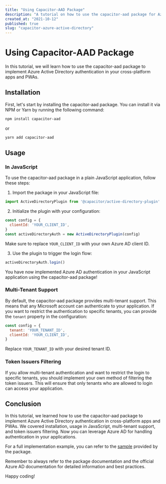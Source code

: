 ```yaml
---
title: "Using Capacitor-AAD Package"
description: "A tutorial on how to use the capacitor-aad package for Azure Active Directory authentication in your cross-platform apps and PWAs."
created_at: "2021-10-12"
published: true
slug: "capacitor-azure-active-directory"
---
```


# Using Capacitor-AAD Package

In this tutorial, we will learn how to use the capacitor-aad package to implement Azure Active Directory authentication in your cross-platform apps and PWAs. 

## Installation

First, let's start by installing the capacitor-aad package. You can install it via NPM or Yarn by running the following command:

```bash
npm install capacitor-aad
```

or 

```bash
yarn add capacitor-aad
```

## Usage

### In JavaScript

To use the capacitor-aad package in a plain JavaScript application, follow these steps:

1. Import the package in your JavaScript file:

```js
import ActiveDirectoryPlugin from '@capacitor/active-directory-plugin'
```

2. Initialize the plugin with your configuration:

```js
const config = {
  clientId: 'YOUR_CLIENT_ID',
}
const activeDirectoryAuth = new ActiveDirectoryPlugin(config)
```

Make sure to replace `YOUR_CLIENT_ID` with your own Azure AD client ID.

3. Use the plugin to trigger the login flow:

```js
activeDirectoryAuth.login()
```

You have now implemented Azure AD authentication in your JavaScript application using the capacitor-aad package!

### Multi-Tenant Support

By default, the capacitor-aad package provides multi-tenant support. This means that any Microsoft account can authenticate to your application. If you want to restrict the authentication to specific tenants, you can provide the `tenant` property in the configuration:

```js
const config = {
  tenant: 'YOUR_TENANT_ID',
  clientId: 'YOUR_CLIENT_ID',
}
```

Replace `YOUR_TENANT_ID` with your desired tenant ID.

### Token Issuers Filtering

If you allow multi-tenant authentication and want to restrict the login to specific tenants, you should implement your own method of filtering the token issuers. This will ensure that only tenants who are allowed to login can access your application.

## Conclusion

In this tutorial, we learned how to use the capacitor-aad package to implement Azure Active Directory authentication in cross-platform apps and PWAs. We covered installation, usage in JavaScript, multi-tenant support, and token issuers filtering. Now you can leverage Azure AD for handling authentication in your applications.

For a full implementation example, you can refer to the [sample](https://github.com/Azure-Samples/active-directory-javascript-singlepageapp-dotnet-webapi) provided by the package.

Remember to always refer to the package documentation and the official Azure AD documentation for detailed information and best practices.

Happy coding!